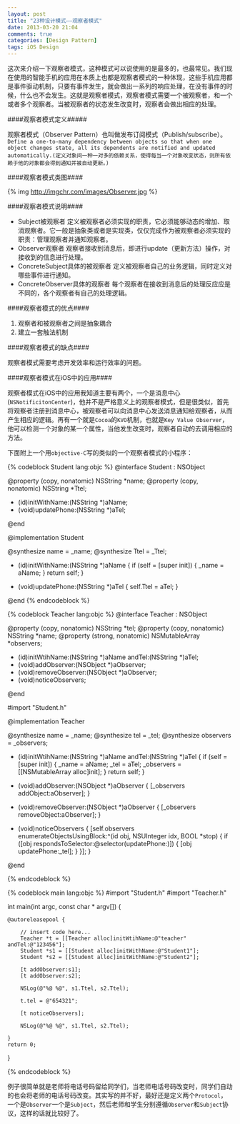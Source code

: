 ```yaml
---
layout: post
title: "23种设计模式——观察者模式"
date: 2013-03-20 21:04
comments: true
categories: [Design Pattern]
tags: iOS Design
---
```


这次来介绍一下观察者模式，这种模式可以说使用的是最多的，也最常见。我们现在使用的智能手机的应用在本质上也都是观察者模式的一种体现，这些手机应用都是事件驱动机制，只要有事件发生，就会做出一系列的响应处理，在没有事件的时候，什么也不会发生。这就是观察者模式，观察者模式需要一个被观察者，和一个或者多个观察者。当被观察者的状态发生改变时，观察者会做出相应的处理。

####观察者模式定义#####

观察者模式（Observer Pattern）也叫做发布订阅模式（Publish/subscribe）。
`Define a one-to-many dependency between objects so that when one object changes state, all its dependents are notified and updated automatically.(定义对象间一种一对多的依赖关系，使得每当一个对象改变状态，则所有依赖于他的对象都会得到通知并被自动更新。)`

<!-- More -->

####观察者模式类图####

{% img http://imgchr.com/images/Observer.jpg %}

####观察者模式说明####

+ Subject被观察者
  定义被观察者必须实现的职责，它必须能够动态的增加、取消观察者。它一般是抽象类或者是实现类，仅仅完成作为被观察者必须实现的职责：管理观察者并通知观察者。
+ Observer观察者
 观察者接收到消息后，即进行update（更新方法）操作，对接收到的信息进行处理。
+ ConcreteSubject具体的被观察者
 定义被观察者自己的业务逻辑，同时定义对哪些事件进行通知。
+ ConcreteObserver具体的观察者
 每个观察者在接收到消息后的处理反应应是不同的，各个观察者有自己的处理逻辑。
 
####观察者模式的优点####

1. 观察者和被观察者之间是抽象耦合
2. 建立一套触法机制

####观察者模式的缺点####

观察者模式需要考虑开发效率和运行效率的问题。

####观察者模式在iOS中的应用####

观察者模式在iOS中的应用我知道主要有两个，一个是消息中心(`NSNotificitonCenter`)，他并不是严格意义上的观察者模式，但是很类似，首先将观察者注册到消息中心，被观察者可以向消息中心发送消息通知给观察者，从而产生相应的逻辑。再有一个就是`Cocoa`的`KVO`机制，也就是`Key Value Observer`，他可以检测一个对象的某一个属性，当他发生改变时，观察者自动的去调用相应的方法。

下面附上一个用`objective-C`写的类似的一个观察者模式的小程序：

{% codeblock Student lang:objc %}
@interface Student : NSObject

@property (copy, nonatomic) NSString *name;
@property (copy, nonatomic) NSString *Ttel;

- (id)initWithName:(NSString *)aName;
- (void)updatePhone:(NSString *)aTel;

@end


@implementation Student

@synthesize name = _name;
@synthesize Ttel = _Ttel;

- (id)initWithName:(NSString *)aName
{
    if (self = [super init]) {
        _name = aName;
    }
    return self;
}

- (void)updatePhone:(NSString *)aTel
{
    self.Ttel = aTel;
}

@end
{% endcodeblock %}

{% codeblock Teacher lang:objc %}
@interface Teacher : NSObject

@property (copy, nonatomic) NSString *tel;
@property (copy, nonatomic) NSString *name;
@property (strong, nonatomic) NSMutableArray *observers;

- (id)initWtihName:(NSString *)aName andTel:(NSString *)aTel;
- (void)addObserver:(NSObject *)aObserver;
- (void)removeObserver:(NSObject *)aObserver;
- (void)noticeObservers;

@end

#import "Student.h"

@implementation Teacher

@synthesize name = _name;
@synthesize tel = _tel;
@synthesize observers = _observers;

- (id)initWtihName:(NSString *)aName andTel:(NSString *)aTel
{
    if (self = [super init]) {
        _name = aName;
        _tel = aTel;
        _observers = [[NSMutableArray alloc]init];
    }
    return self;
}

- (void)addObserver:(NSObject *)aObserver
{
    [_observers addObject:aObserver];
}

- (void)removeObserver:(NSObject *)aObserver
{
    [_observers removeObject:aObserver];
}

- (void)noticeObservers
{
    [self.observers enumerateObjectsUsingBlock:^(id obj, NSUInteger idx, BOOL *stop) {
        if ([obj respondsToSelector:@selector(updatePhone:)]) {
            [obj updatePhone:_tel];
        }
    }];
}

@end

{% endcodeblock %}

{% codeblock main lang:objc %}
#import "Student.h"
#import "Teacher.h"

int main(int argc, const char * argv[])
{

    @autoreleasepool {
        
        // insert code here...
        Teacher *t = [[Teacher alloc]initWtihName:@"teacher" andTel:@"123456"];
        Student *s1 = [[Student alloc]initWithName:@"Student1"];
        Student *s2 = [[Student alloc]initWithName:@"Student2"];
        
        [t addObserver:s1];
        [t addObserver:s2];
        
        NSLog(@"%@ %@", s1.Ttel, s2.Ttel);
        
        t.tel = @"654321";
        
        [t noticeObservers];
        
        NSLog(@"%@ %@", s1.Ttel, s2.Ttel);
        
    }
    return 0;
}

{% endcodeblock %}

例子很简单就是老师将电话号码留给同学们，当老师电话号码改变时，同学们自动的也会将老师的电话号码改变。其实写的并不好，最好还是定义两个`Protocol`，一个是`Observer`一个是`Subject`，然后老师和学生分别遵循`Observer`和`Subject`协议，这样的话就比较好了。
